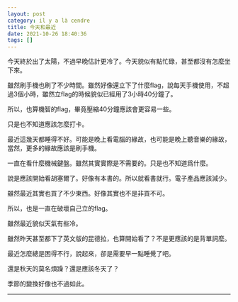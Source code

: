 ```yaml
---
layout: post
category: il y a là cendre
title: 今天和最近
date: 2021-10-26 18:40:36
tags: []
---
```


今天終於出了太陽，不過早晚估計更冷了。今天貌似有點忙碌，甚至都沒有怎麼坐下來。

雖然刷手機也刷了不少時間。雖然好像還立下了什麼flag，說每天手機使用，不超過3個小時，雖然立flag的時候貌似已經用了3小時40分鐘了。

所以，也算機智的flag，畢竟壓縮40分鐘應該會更容易一些。

只是也不知道應該怎麼打卡。

最近這幾天都睡得不好。可能是晚上看電腦的緣故，也可能是晚上聽音樂的緣故，當然，更多的緣故應該是刷手機。

一直在看什麼機械鍵盤。雖然其實實際是不需要的。只是也不知道爲什麼。

說是應該開始看胡塞爾了。好像有本書的。所以就看書就行。電子產品應該減少。

雖然最近其實也買了不少東西。好像其實也不是非買不可。

所以，也是一直在破壞自己立的flag。

雖然最近貌似天氣有些冷。

雖然昨天甚至都下了英文版的昆德拉，也算開始看了？不是更應該的是背單詞麼。

最近怎麼總是困得不行，說起來，卻是需要早一點睡覺了吧。

還是秋天的莫名煩躁？還是應該冬天了？

季節的變換好像也不過如此。

--------




